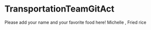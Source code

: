 # TransportationTeamGitAct

Please add your name and your favorite food here!
Michelle , Fried rice

